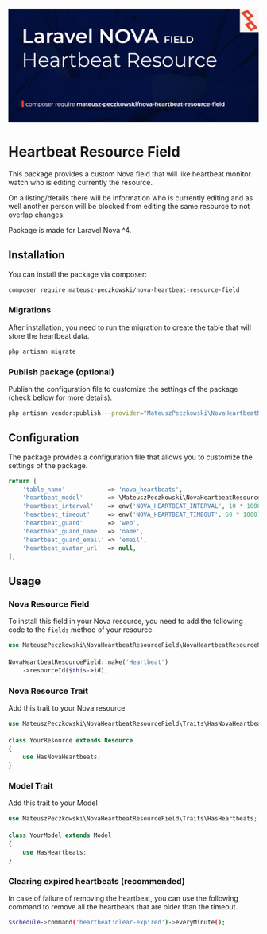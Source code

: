 ![NovaHeartbeatResourceField](https://github.com/mateusz-peczkowski/nova-heartbeat-resource-field/blob/master/image.jpeg?raw=true)

# Heartbeat Resource Field

This package provides a custom Nova field that will like heartbeat monitor watch who is editing currently the resource.

On a listing/details there will be information who is currently editing and as well another person will be blocked from editing the same resource to not overlap changes.

Package is made for Laravel Nova ^4.


## Installation
You can install the package via composer:

```bash
composer require mateusz-peczkowski/nova-heartbeat-resource-field
```

### Migrations
After installation, you need to run the migration to create the table that will store the heartbeat data.

```bash
php artisan migrate
```

### Publish package (optional)
Publish the configuration file to customize the settings of the package (check bellow for more details).

```bash
php artisan vendor:publish --provider="MateuszPeczkowski\NovaHeartbeatResourceField\HeartbeatResourceServiceProvider"
```


## Configuration
The package provides a configuration file that allows you to customize the settings of the package.

```php
return [
    'table_name'            => 'nova_heartbeats',
    'heartbeat_model'       => \MateuszPeczkowski\NovaHeartbeatResourceField\Models\HeartbeatResource::class,
    'heartbeat_interval'    => env('NOVA_HEARTBEAT_INTERVAL', 10 * 1000), // 10 seconds
    'heartbeat_timeout'     => env('NOVA_HEARTBEAT_TIMEOUT', 60 * 1000), // 1 minute
    'heartbeat_guard'       => 'web',
    'heartbeat_guard_name'  => 'name',
    'heartbeat_guard_email' => 'email',
    'heartbeat_avatar_url'  => null,
];
```


## Usage

### Nova Resource Field
To install this field in your Nova resource, you need to add the following code to the `fields` method of your resource.

```php
use MateuszPeczkowski\NovaHeartbeatResourceField\NovaHeartbeatResourceField;

NovaHeartbeatResourceField::make('Heartbeat')
    ->resourceId($this->id),
```

### Nova Resource Trait
Add this trait to your Nova resource

```php
use MateuszPeczkowski\NovaHeartbeatResourceField\Traits\HasNovaHeartbeats;

class YourResource extends Resource
{
    use HasNovaHeartbeats;
}
```

### Model Trait
Add this trait to your Model

```php
use MateuszPeczkowski\NovaHeartbeatResourceField\Traits\HasHeartbeats;

class YourModel extends Model
{
    use HasHeartbeats;
}
```

### Clearing expired heartbeats (recommended)
In case of failure of removing the heartbeat, you can use the following command to remove all the heartbeats that are older than the timeout.

```bash
$schedule->command('heartbeat:clear-expired')->everyMinute();
```

